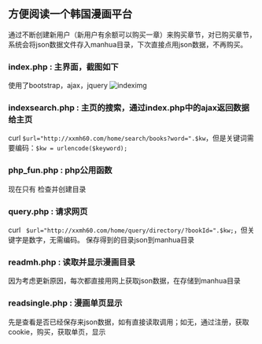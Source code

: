 ## 方便阅读一个韩国漫画平台
通过不断创建新用户（新用户有余额可以购买一章）来购买章节，对已购买章节，系统会将json数据文件存入manhua目录，下次直接点用json数据，不再购买。
### index.php : 主界面，截图如下
使用了bootstrap，ajax，jquery
![indeximg](https://)
### indexsearch.php : 主页的搜索，通过index.php中的ajax返回数据给主页
curl `$url="http://xxmh60.com/home/search/books?word=".$kw`，但是关键词需要编码：`$kw = urlencode($keyword);`
### php_fun.php : php公用函数
现在只有 检查并创建目录
### query.php : 请求网页
curl ` $url="http://xxmh60.com/home/query/directory/?bookId=".$kw;`，但关键字是数字，无需编码。
保存得到的目录json到manhua目录
### readmh.php : 读取并显示漫画目录
因为考虑更新原因，每次都直接用网上获取json数据，在存储到manhua目录
### readsingle.php : 漫画单页显示
先是查看是否已经保存来json数据，如有直接读取调用；如无，通过注册，获取cookie，购买，获取单页，显示

